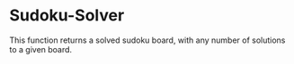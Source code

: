 # Sudoku-Solver
This function returns a solved sudoku board, with any number of solutions to a given board.
